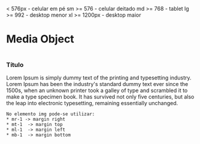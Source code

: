 < 576px - celular em pé
sm >= 576 - celular deitado
md >= 768 - tablet
lg >= 992 - desktop menor
xl >= 1200px - desktop maior


<div class="container">
        <h1>Media Object</h1>
        <div class="media">
            <img class="mr-3" src="https://via.placeholder.com/200x200" alt="">
            <div class="media-body">
                <h3>Título</h3>
                Lorem Ipsum is simply dummy text of the printing and typesetting industry. Lorem Ipsum has been the industry's standard dummy text ever since the 1500s, when an unknown printer took a galley of type and scrambled it to make a type specimen book. It has survived not only five centuries, but also the leap into electronic typesetting, remaining essentially unchanged. 
            </div>
        </div>
    </div>


    No elemento img pode-se utilizar:
    * mr-1 -> margin right
    * mt-1  -> margin top
    * ml-1  -> margin left
    * mb-1  -> margin bottom